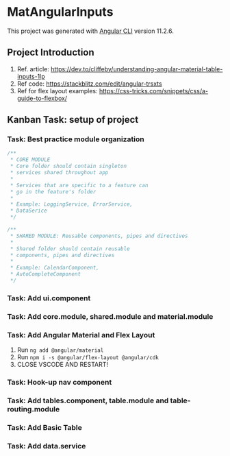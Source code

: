 # MatAngularInputs

This project was generated with [Angular CLI](https://github.com/angular/angular-cli) version 11.2.6.

## Project Introduction

1. Ref. article: <https://dev.to/cliffeby/understanding-angular-material-table-inputs-1lp>
2. Ref code: <https://stackblitz.com/edit/angular-trsxts>
3. Ref for flex layout examples: <https://css-tricks.com/snippets/css/a-guide-to-flexbox/>

## Kanban Task: setup of project

### Task: Best practice module organization

```Javascript
/**
 * CORE MODULE
 * Core folder should contain singleton
 * services shared throughout app
 *
 * Services that are specific to a feature can
 * go in the feature's folder
 *
 * Example: LoggingService, ErrorService,
 * DataSerice
 */

/**
 * SHARED MODULE: Reusable components, pipes and directives
 *
 * Shared folder should contain reusable
 * components, pipes and directives
 *
 * Example: CalendarComponent,
 * AutoCompleteComponent
 */
```

### Task: Add ui.component

### Task: Add core.module, shared.module and material.module

### Task: Add Angular Material and Flex Layout

1. Run `ng add @angular/material`
2. Run `npm i -s @angular/flex-layout @angular/cdk`
3. CLOSE VSCODE AND RESTART!

### Task: Hook-up nav component

### Task: Add tables.component, table.module and table-routing.module

### Task: Add Basic Table

### Task: Add data.service
